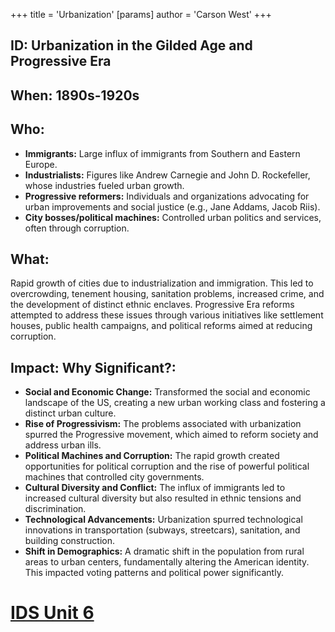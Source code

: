 +++
 title = 'Urbanization'
[params]
	author = 'Carson West'
+++
## ID: Urbanization in the Gilded Age and Progressive Era

## When: 1890s-1920s

## Who: 
* **Immigrants:**  Large influx of immigrants from Southern and Eastern Europe.
* **Industrialists:**  Figures like Andrew Carnegie and John D. Rockefeller, whose industries fueled urban growth.
* **Progressive reformers:**  Individuals and organizations advocating for urban improvements and social justice (e.g., Jane Addams, Jacob Riis).
* **City bosses/political machines:**  Controlled urban politics and services, often through corruption.


## What: 
Rapid growth of cities due to industrialization and immigration.  This led to overcrowding, tenement housing, sanitation problems, increased crime, and the development of distinct ethnic enclaves.  Progressive Era reforms attempted to address these issues through various initiatives like settlement houses, public health campaigns, and political reforms aimed at reducing corruption.


## Impact: Why Significant?:
* **Social and Economic Change:** Transformed the social and economic landscape of the US, creating a new urban working class and fostering a distinct urban culture.
* **Rise of Progressivism:** The problems associated with urbanization spurred the Progressive movement, which aimed to reform society and address urban ills.
* **Political Machines and Corruption:** The rapid growth created opportunities for political corruption and the rise of powerful political machines that controlled city governments.
* **Cultural Diversity and Conflict:** The influx of immigrants led to increased cultural diversity but also resulted in ethnic tensions and discrimination.
* **Technological Advancements:** Urbanization spurred technological innovations in transportation (subways, streetcars), sanitation, and building construction.
* **Shift in Demographics:**  A dramatic shift in the population from rural areas to urban centers, fundamentally altering the American identity.  This impacted voting patterns and political power significantly.

# [IDS Unit 6](./../ids-unit-6/)